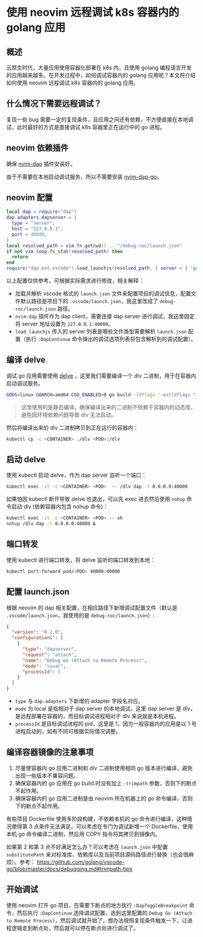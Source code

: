 # 使用 neovim 远程调试 k8s 容器内的 golang 应用

## 概述

云原生时代，大量应用使用容器化部署在 k8s 内，且使用 golang 编程语言开发的应用越来越多。在开发过程中，如何调试容器内的 golang 应用呢？本文将介绍如何使用 neovim 远程调试 k8s 容器内的 golang 应用。

## 什么情况下需要远程调试？

复现一些 bug 需要一定的复现条件，且应用之间还有依赖，不方便直接在本地调试，此时最好的方式是直接调试 k8s 容器里正在运行中的 go 进程。

## neovim 依赖插件

确保 [nvim-dap](https://github.com/mfussenegger/nvim-dap) 插件安装好。

由于不需要在本地启动调试服务，所以不需要安装 [nvim-dap-go](https://github.com/leoluz/nvim-dap-go)。

## neovim 配置

```lua
local dap = require("dap")
dap.adapters.dapserver = {
  type = "server",
  host = "127.0.0.1",
  port = 40000,
}
local resolved_path = vim.fn.getcwd() .. "/debug-roc/launch.json"
if not vim.loop.fs_stat(resolved_path) then
  return
end
require("dap.ext.vscode").load_launchjs(resolved_path, { server = { "go" } })
```

以上配置仅供参考，可根据实际需求进行修改，相关解释：

* 加载并解析 vscode 格式的 `launch.json` 文件来配置项目的调试信息，配置文件默认路径是项目下的 `.vscode/launch.json`，我这里改成了 `debug-roc/launch.json` 路径。
* `nvim-dap` 插件作为 dap client，需要连接 dap server 进行调试，我这里固定将 server 地址设置为 `127.0.0.1:40000`。
* `load_launchjs` 传入的 server 列表是哪些文件类型需要解析 `launch.json` 配置（执行 `:DapContinue` 命令弹出的调试选项列表将包含解析到的调试配置）。

##  编译 delve

调试 go 应用需要使用 [delve](https://github.com/go-delve/delve) ，这里我们需要编译一个 dlv 二进制，用于在容器内启动调试服务。

```bash
GOOS=linux GOARCH=amd64 CGO_ENABLED=0 go build -ldflags '-extldflags "-static"'
```

> 这里使用的是静态编译，确保编译出来的二进制不依赖于容器内的动态库，避免因环境依赖问题导致 dlv 无法启动。

然后将编译出来的 dlv 二进制拷贝到正在运行的容器内：

```bash
kubectl cp -c <CONTAINER> ./dlv <POD>:/dlv
```

## 启动 delve

使用 kubectl 启动 delve，作为 dap server 监听一个端口：

```bash
kubectl exec -it -c <CONTAINER> <POD>  -- /dlv dap -l 0.0.0.0:40000
```

如果怕因 kubectl 断开导致 delve 也退出，可以先 exec 进去然后使用 `nohup` 命令启动 dlv (依赖容器内包含 nohup 命令)：

```bash
kubectl exec -it -c <CONTAINER> <POD> -- sh
nohup /dlv dap -l 0.0.0.0:40000 &
```

## 端口转发

使用 kubectl 进行端口转发，将 delve 监听的端口转发到本地：

```bash
kubectl port-forward pod/<POD> 40000:40000
```

## 配置 launch.json

根据 neovim 的 dap 相关配置，在相应路径下新增调试配置文件（默认是 `.vscode/launch.json`，我使用的是 `debug-roc/launch.json`）:

```json showLineNumbers title="launch.json"
{
  "version": "0.2.0",
  "configurations": [
    {
      "type": "dapserver",
      "request": "attach",
      "name": "Debug Go (Attach to Remote Process)",
      "mode": "local",
      "processId": 1
    }
  ]
}
```

* `type` 与 `dap.adapters` 下新增的 adapter 字段名对应。
* `mode` 为 local 是指相对于 dap server 的本地调试，这里 dap server 是 dlv，是远程部署在容器的，而目标调试进程相对于 dlv 来说就是本机进程。
* `processId` 是目标调试进程的 pid，这里是 1，因为一般容器内的应用是以 1 号进程启动的，如有不同可根据实际情况调整。

## 编译容器镜像的注意事项

1. 尽量使容器内 go 应用二进制和 dlv 二进制使用相同 go 版本进行编译，避免出现一些版本不兼容问题。
2. 确保容器内的 go 应用在 go build 时没有加上 `-trimpath` 参数，否则下的断点不起作用。
3. 确保容器内的 go 应用二进制是由 neovim 所在机器上的 go 命令编译，否则下的断点不起作用。

有些项目 Dockerfile 使用多阶段构建，不依赖本机的 go 命令进行编译，这种情况使得第 3 点条件无法满足，可以考虑在专门为调试新增一个 Dockerfile，使用本机 go 命令编译二进制，然后用 COPY 指令将其拷贝到镜像内。

如果第 2 和第 3 点不好满足怎么办？可以考虑在 `launch.json` 中配置 `substitutePath` 来对标准库、依赖库以及当前项目源码路径进行替换（也会很麻烦）。参考： https://github.com/golang/vscode-go/blob/master/docs/debugging.md#trimpath-tips

## 开始调试

使用 neovim 打开 go 项目，在需要下断点的地方执行 `:DapToggleBreakpoint` 命令，然后执行 `:DapContinue` 选择调试配置，选到这里配置的 `Debug Go (Attach to Remote Process)`，然后调试就开始了，想办法按照复现条件触发一下，让进程逻辑走到断点处，然后就可以停在断点处进行调试了。

